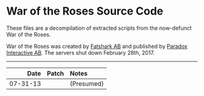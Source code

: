 # War of the Roses Source Code

These files are a decompilation of extracted scripts from the now-defunct War of the Roses.

War of the Roses was created by [Fatshark AB](https://www.fatshark.se/) and published by [Paradox Interactive AB](https://www.paradoxinteractive.com/). The servers shut down February 28th, 2017.

-------------------------------------------------------------

Date       |  Patch   | Notes
--------:  | :-----:  | :--------------
07-31-13   |          | (Presumed) 